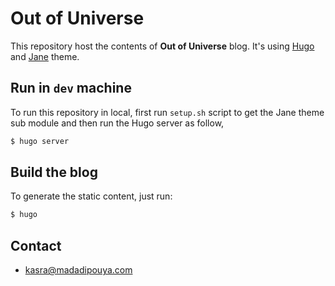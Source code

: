 # Out of Universe

This repository host the contents of **Out of Universe** blog. It's using [Hugo](https://gohugo.io/) and [Jane](https://github.com/xianmin/hugo-theme-jane) theme.

## Run in `dev` machine

To run this repository in local, first run `setup.sh` script to get the Jane theme sub module and then run the Hugo server as follow,

```bash
$ hugo server
```

## Build the blog

To generate the static content, just run:

```bash
$ hugo
```

## Contact
* kasra@madadipouya.com
